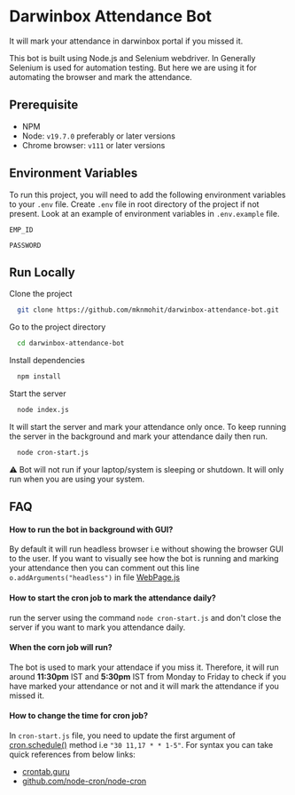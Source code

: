 
# Darwinbox Attendance Bot

It will mark your attendance in darwinbox portal if you missed it.

This bot is built using Node.js and Selenium webdriver. In Generally Selenium is used for automation testing. But here we are using it for automating the browser and mark the attendance.

## Prerequisite

- NPM
- Node: `v19.7.0` preferably or later versions
- Chrome browser: `v111` or later versions
## Environment Variables

To run this project, you will need to add the following environment variables to your `.env` file. Create `.env` file in root directory of the project if not present. Look at an example of environment variables in `.env.example` file.

`EMP_ID`

`PASSWORD`


## Run Locally

Clone the project

```bash
  git clone https://github.com/mknmohit/darwinbox-attendance-bot.git
```

Go to the project directory

```bash
  cd darwinbox-attendance-bot
```

Install dependencies

```bash
  npm install
```

Start the server

```bash
  node index.js
```

It will start the server and mark your attendance only once. To keep running the server in the background and mark your attendance daily then run.

```bash
  node cron-start.js
```

:warning: Bot will not run if your laptop/system is sleeping or shutdown. It will only run when you are using your system.
## FAQ

#### How to run the bot in background with GUI? 

By default it will run headless browser i.e without showing the browser GUI to the user. If you want to visually see how the bot is running and marking your attendance then you can comment out this line `o.addArguments("headless")` in file [WebPage.js](https://github.com/mknmohit/darwinbox-attendance-bot/blob/main/WebPage.js#L7)


#### How to start the cron job to mark the attendance daily?

run the server using the command `node cron-start.js` and don't close the server if you want to mark you attendance daily.


#### When the corn job will run?

The bot is used to mark your attendace if you miss it. Therefore, it will run around **11:30pm** IST and **5:30pm** IST from Monday to Friday to check if you have marked your attendance or not and it will mark the attendance if you missed it.


#### How to change the time for cron job?
In `cron-start.js` file, you need to update the first argument of [cron.schedule()](https://github.com/mknmohit/darwinbox-attendance-bot/blob/main/cron-start.js#L5) method i.e `"30 11,17 * * 1-5"`. For syntax you can take quick references from below links:
- [crontab.guru](https://crontab.guru/#30_11,17_*_*_1-5)
- [github.com/node-cron/node-cron](https://github.com/node-cron/node-cron)

